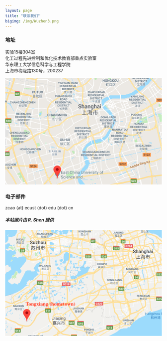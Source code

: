```yaml
---
layout: page
title: "联系我们"
bigimg: /img/Wuzhen3.png
---
```

### 地址
实验15楼304室  
化工过程先进控制和优化技术教育部重点实验室  
华东理工大学信息科学与工程学院  
上海市梅陇路130号，200237

![](/img/map.png)

### 电子邮件 
zcao (at) ecust (dot) edu (dot) cn



##### 本站照片由 R. Shen 提供
![](/img/hometown.png)

